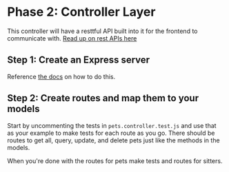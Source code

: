# Phase 2: Controller Layer

This controller will have a resttful API built into it for the frontend to communicate with. [Read up on rest APIs here](https://guide.freecodecamp.org/rest-api/)

## Step 1: Create an Express server

Reference [the docs](https://expressjs.com/en/starter/hello-world.html) on how to do this.

## Step 2: Create routes and map them to your models

Start by uncommenting the tests in `pets.controller.test.js` and use that as your example to make tests for each route as you go. There should be routes to get all, query, update, and delete pets just like the methods in the models.

When you're done with the routes for pets make tests and routes for sitters.
